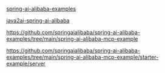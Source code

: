 [spring-ai-alibaba-examples](https://github.com/springaialibaba/spring-ai-alibaba-examples)

[java2ai-spring-ai-alibaba](https://java2ai.com/)

https://github.com/springaialibaba/spring-ai-alibaba-examples/tree/main/spring-ai-alibaba-mcp-example

https://github.com/springaialibaba/spring-ai-alibaba-examples/tree/main/spring-ai-alibaba-mcp-example/starter-example/server